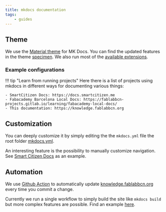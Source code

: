 ```yaml
---
title: mkdocs documentation
tags: 
    - guides
---
```


## Theme

We use the [Material theme](https://squidfunk.github.io/mkdocs-material/) for MK Docs. You can find the updated features in the theme [specimen](https://squidfunk.github.io/mkdocs-material/specimen/). We also run most of the [available extensions](https://squidfunk.github.io/mkdocs-material/extensions/).

### Example configurations

!!! tip "Learn from running projects"
    Here there is a list of projects using mkdocs in different ways for documenting various things:

    - SmartCitizen Docs: https://docs.smartcitizen.me
    - Fabacademy Barcelona Local Docs: https://fablabbcn-projects.gitlab.io/learning/fabacademy-local-docs/
    - This documentation: https://knowledge.fablabbcn.org

## Customization

You can deeply customize it by simply editing the the `mkdocs.yml` file the root folder [mkdocs.yml](https://github.com/fablabbcn/knowledge/blob/master/mkdocs.yml).

An interesting feature is the possibility to manually customize navigation. See [Smart Citizen Docs](https://github.com/fablabbcn/smartcitizen-docs/blob/master/mkdocs.yml) as an example.

## Automation

We use [Github Action](https://docs.github.com/en/actions) to automatically update [knowledge.fablabbcn.org](https://knowledge.fablabbcn.org/) every time you commit a change. 

Currently we run a single workflow to simply build the site like `mkdocs build` but more complex features are possible. Find an example [here](https://github.com/fablabbcn/knowledge/blob/master/.github/workflows/main.yml).